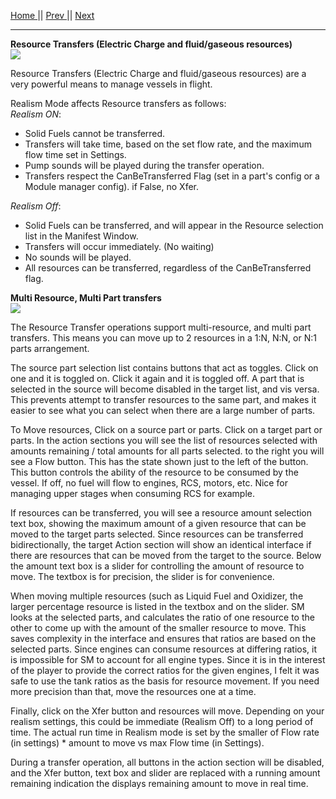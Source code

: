 [Home ](https://github.com/PapaJoesSoup/ShipManifest/wiki)|| [Prev ](https://github.com/PapaJoesSoup/ShipManifest/wiki/2.1---Crew-Transfers)|| [Next](https://github.com/PapaJoesSoup/ShipManifest/wiki/2.3---Resource-Transfers)
***
**Resource Transfers (Electric Charge and fluid/gaseous resources)**  
![](http://i.imgur.com/nbudphN.png)

Resource Transfers (Electric Charge and fluid/gaseous resources) are a very powerful means to manage vessels in flight.

Realism Mode affects Resource transfers as follows:  
_Realism ON_:  
* Solid Fuels cannot be transferred.
* Transfers will take time, based on the set flow rate, and the maximum flow time set in Settings.
* Pump sounds will be played during the transfer operation.
* Transfers respect the CanBeTransferred Flag (set in a part's config or a Module manager config).  if False, no Xfer.

_Realism Off_:  
* Solid Fuels can be transferred, and will appear in the Resource selection list in the Manifest Window.
* Transfers will occur immediately. (No waiting)
* No sounds will be played.
* All resources can be transferred, regardless of the CanBeTransferred flag.

**Multi Resource, Multi Part transfers**  
![](http://i.imgur.com/LdqDtfl.png)

The Resource Transfer operations support multi-resource, and multi part transfers.   This means you can move up to 2 resources in a 1:N, N:N, or N:1 parts arrangement.

The source part selection list contains buttons that act as toggles.   Click on one and it is toggled on.  Click it again and it is toggled off.  A part that is selected in the source will become disabled in the target list, and vis versa.  This prevents attempt to transfer resources to the same part, and makes it easier to see what you can select when there are a large number of parts.

To Move resources, Click on a source part or parts.  Click on a target part or parts. In the action sections you will see the list of resources selected with amounts remaining / total amounts for all parts selected. to the right you will see a Flow button.  This has the state shown just to the left of the button.  This button controls the ability of the resource to be consumed by the vessel.  If off, no fuel will flow to engines, RCS, motors, etc.  Nice for managing upper stages when consuming RCS for example. 

If resources can be transferred, you will see a resource amount selection text box, showing the maximum amount of a given resource that can be moved to the target parts selected. Since resources can be transferred bidirectionally, the target Action section will show an identical interface if there are resources that can be moved from the target to the source.  Below the amount text box is a slider for controlling the amount of resource to move.  The textbox is for precision, the slider is for convenience.

When moving multiple resources (such as Liquid Fuel and Oxidizer, the larger percentage resource is listed in the textbox and on the slider.  SM looks at the selected parts, and calculates the ratio of one resource to the other to come up with the amount of the smaller resource to move.  This saves complexity in the interface and ensures that ratios are based on the selected parts.  Since engines can consume resources at differing ratios, it is impossible for SM to account for all engine types.  Since it is in the interest of the player to provide the correct ratios for the given engines, I felt it was safe to use the tank ratios as the basis for resource movement.  If you need more precision than that, move the resources one at a time.

Finally, click on the Xfer button and resources will move.  Depending on your realism settings, this could be immediate (Realism Off) to a long period of time.  The actual run time in Realism mode is set by the smaller of Flow rate (in settings) * amount to move vs max Flow time (in Settings).

During a transfer operation, all buttons in the action section will be disabled, and the Xfer button, text box and slider are replaced with a running amount remaining indication the displays remaining amount to move in real time.